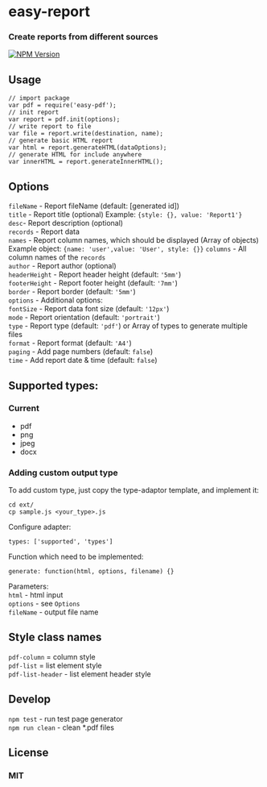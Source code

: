 # easy-report
### Create reports from different sources
[![NPM Version][npm-image]][npm-url]

## Usage
    // import package
    var pdf = require('easy-pdf');
    // init report
    var report = pdf.init(options);
    // write report to file
    var file = report.write(destination, name);
    // generate basic HTML report
    var html = report.generateHTML(dataOptions);
    // generate HTML for include anywhere
    var innerHTML = report.generateInnerHTML();

## Options
```fileName``` - Report fileName (default: [generated id]) <br/>
```title``` - Report title (optional) Example: `{style: {}, value: 'Report1'}`<br/>
```desc```- Report description (optional) <br/>
```records``` - Report data <br/>
```names``` - Report column names, which should be displayed (Array of objects) Example object: `{name: 'user',value: 'User', style: {}}`
```columns``` - All column names of the ```records``` <br/>
```author``` - Report author (optional) <br/>
```headerHeight``` - Report header height (default: `'5mm'`) <br/>
```footerHeight``` - Report footer height (default: `'7mm'`) <br/>
```border``` - Report border (default: `'5mm'`) <br/>
```options``` - Additional options: <br/>
    ```fontSize``` - Report data font size (default: `'12px'`) <br/>
    ```mode``` - Report orientation (default: `'portrait'`) <br/>
    ```type``` - Report type (default: `'pdf'`) or Array of types to generate multiple files <br/>
    ```format``` - Report format (default: `'A4'`) <br/>
    ```paging``` - Add page numbers (default: `false`) <br/>
    ```time``` - Add report date & time (default: `false`) <br/>
    
## Supported types:
### Current
* pdf
* png
* jpeg
* docx

### Adding custom output type
To add custom type, just copy the type-adaptor template, and implement it:

    cd ext/
    cp sample.js <your_type>.js 
Configure adapter:

    types: ['supported', 'types']
    
Function which need to be implemented:

    generate: function(html, options, filename) {}
Parameters:    
```html``` - html input <br/>
```options``` - see `Options` <br/>
```fileName``` - output file name
    
## Style class names
```pdf-column``` = column style <br/>
```pdf-list``` = list element style <br/>
```pdf-list-header``` - list element header style <br/>

## Develop
```npm test``` - run test page generator <br/>
```npm run clean``` - clean *.pdf files

## License
### MIT

[npm-image]: https://img.shields.io/npm/v/easy-report.svg
[npm-url]: https://npmjs.org/package/easy-report